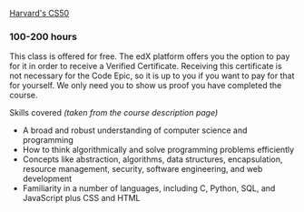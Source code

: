 [Harvard's CS50](https://www.edx.org/course/introduction-computer-science-harvardx-cs50x)

### 100-200 hours

This class is offered for free. The edX platform offers you the option to pay for it in order to receive a Verified Certificate. Receiving this certificate is not necessary for the Code Epic, so it is up to you if you want to pay for that for yourself. We only need you to show us proof you have completed the course.

Skills covered
*(taken from the course description page)*

- A broad and robust understanding of computer science and programming
- How to think algorithmically and solve programming problems efficiently
- Concepts like abstraction, algorithms, data structures, encapsulation, resource management, security, software engineering, and web development
- Familiarity in a number of languages, including C, Python, SQL, and JavaScript plus CSS and HTML

